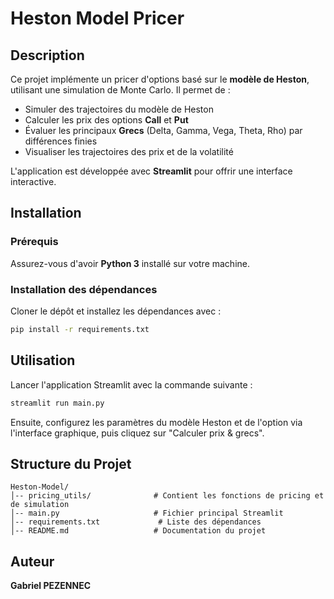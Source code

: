 # Heston Model Pricer

## Description

Ce projet implémente un pricer d'options basé sur le **modèle de Heston**, utilisant une simulation de Monte Carlo. Il permet de :

- Simuler des trajectoires du modèle de Heston
- Calculer les prix des options **Call** et **Put**
- Évaluer les principaux **Grecs** (Delta, Gamma, Vega, Theta, Rho) par différences finies
- Visualiser les trajectoires des prix et de la volatilité

L'application est développée avec **Streamlit** pour offrir une interface interactive.

## Installation

### Prérequis

Assurez-vous d'avoir **Python 3** installé sur votre machine.

### Installation des dépendances

Cloner le dépôt et installez les dépendances avec :

```bash
pip install -r requirements.txt
```

## Utilisation

Lancer l'application Streamlit avec la commande suivante :

```bash
streamlit run main.py
```
Ensuite, configurez les paramètres du modèle Heston et de l'option via l'interface graphique, puis cliquez sur "Calculer prix & grecs".

## Structure du Projet

```plaintext
Heston-Model/
│-- pricing_utils/              # Contient les fonctions de pricing et de simulation
│-- main.py                     # Fichier principal Streamlit
│-- requirements.txt             # Liste des dépendances
│-- README.md                   # Documentation du projet
```

## Auteur

**Gabriel PEZENNEC**
